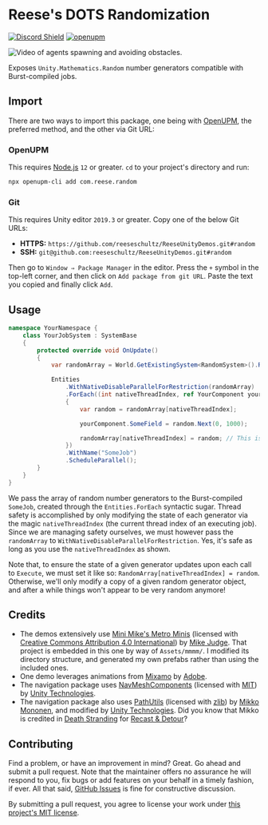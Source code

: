 # Reese's DOTS Randomization

[![Discord Shield](https://discordapp.com/api/guilds/732665868521177117/widget.png?style=shield)](https://discord.gg/CZ85mguYjK)
[![openupm](https://img.shields.io/npm/v/com.reese.random?label=openupm&registry_uri=https://package.openupm.com)](https://openupm.com/packages/com.reese.random/)

![Video of agents spawning and avoiding obstacles.](/Gifs/nav-performance-demo.gif)

Exposes `Unity.Mathematics.Random` number generators compatible with Burst-compiled jobs.

## Import

There are two ways to import this package, one being with [OpenUPM](https://openupm.com/), the preferred method, and the other via Git URL:

### OpenUPM

This requires [Node.js](https://nodejs.org/en/) `12` or greater. `cd` to your project's directory and run:

```sh
npx openupm-cli add com.reese.random
```

### Git

This requires Unity editor `2019.3` or greater. Copy one of the below Git URLs:

* **HTTPS:** `https://github.com/reeseschultz/ReeseUnityDemos.git#random`
* **SSH:** `git@github.com:reeseschultz/ReeseUnityDemos.git#random`

Then go to `Window ⇒ Package Manager` in the editor. Press the `+` symbol in the top-left corner, and then click on `Add package from git URL`. Paste the text you copied and finally click `Add`.

## Usage

```csharp
namespace YourNamespace {
    class YourJobSystem : SystemBase
    {
        protected override void OnUpdate()
        {
            var randomArray = World.GetExistingSystem<RandomSystem>().RandomArray;

            Entities
                .WithNativeDisableParallelForRestriction(randomArray)
                .ForEach((int nativeThreadIndex, ref YourComponent yourComponent) =>
                {
                    var random = randomArray[nativeThreadIndex];

                    yourComponent.SomeField = random.Next(0, 1000);

                    randomArray[nativeThreadIndex] = random; // This is NECESSARY.
                })
                .WithName("SomeJob")
                .ScheduleParallel();
        }
    }
}
```

We pass the array of random number generators to the Burst-compiled `SomeJob`, created through the `Entities.ForEach` syntactic sugar. Thread safety is accomplished by only modifying the state of each generator via the magic `nativeThreadIndex` (the current thread index of an executing job). Since we are managing safety ourselves, we must however pass the `randomArray` to `WithNativeDisableParallelForRestriction`. Yes, it's safe as long as you use the `nativeThreadIndex` as shown.

Note that, to ensure the state of a given generator updates upon each call to `Execute`, we must set it like so: `RandomArray[nativeThreadIndex] = random`. Otherwise, we'll only modify a copy of a given random generator object, and after a while things won't appear to be very random anymore!

## Credits

* The demos extensively use [Mini Mike's Metro Minis](https://mikelovesrobots.github.io/mmmm) (licensed with [Creative Commons Attribution 4.0 International](https://creativecommons.org/licenses/by/4.0/?)) by [Mike Judge](https://github.com/mikelovesrobots). That project is embedded in this one by way of `Assets/mmmm/`. I modified its directory structure, and generated my own prefabs rather than using the included ones.
* One demo leverages animations from [Mixamo](https://www.mixamo.com) by [Adobe](https://www.adobe.com/).
* The navigation package uses [NavMeshComponents](https://github.com/Unity-Technologies/NavMeshComponents) (licensed with [MIT](https://opensource.org/licenses/MIT)) by [Unity Technologies](https://github.com/Unity-Technologies).
* The navigation package also uses [PathUtils](https://github.com/reeseschultz/ReeseUnityDemos/tree/master/Packages/com.reese.nav/ThirdParty/PathUtils) (licensed with [zlib](https://opensource.org/licenses/Zlib)) by [Mikko Mononen](https://github.com/memononen), and modified by [Unity Technologies](https://github.com/Unity-Technologies). Did you know that Mikko is credited in [Death Stranding](https://en.wikipedia.org/wiki/Death_Stranding) for [Recast & Detour](https://github.com/recastnavigation/recastnavigation)?

## Contributing

Find a problem, or have an improvement in mind? Great. Go ahead and submit a pull request. Note that the maintainer offers no assurance he will respond to you, fix bugs or add features on your behalf in a timely fashion, if ever. All that said, [GitHub Issues](https://github.com/reeseschultz/ReeseUnityDemos/issues/new/choose) is fine for constructive discussion.

By submitting a pull request, you agree to license your work under [this project's MIT license](https://github.com/reeseschultz/ReeseUnityDemos/blob/master/LICENSE).
